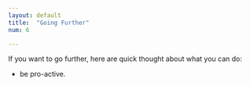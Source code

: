 ```yaml
---
layout: default
title:  "Going Further"
num: 6

---
```


If you want to go further, here are quick thought about what you can do:
* be pro-active.
